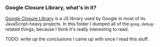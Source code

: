 ### Google Closure Library, what's in it?
[Google Closure Library][] is a JS library used by Google in most of its
JavaScript-heavy projects.  In this folder I dumped all of the
`goog.debug`-related things, because I think it's really interesting to read.

TODO: write up the conclusions I came up with once I read this stuff.

[Google Closure Library]: https://developers.google.com/closure/library/ "Google Closure Library"
